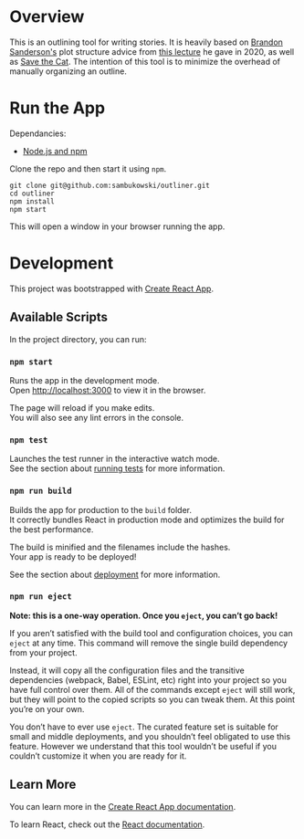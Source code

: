 # Overview

This is an outlining tool for writing stories. It is heavily based on [Brandon Sanderson's](https://www.brandonsanderson.com/) plot structure advice from [this lecture](https://youtu.be/Qgbsz7Gnrd8?si=FPmdnQRipOnETdp1) he gave in 2020, as well as [Save the Cat](https://www.goodreads.com/book/show/49464.Save_the_Cat?from_search=true&from_srp=true&qid=cUWRxJelY7&rank=1).
The intention of this tool is to minimize the overhead of manually organizing an outline.

# Run the App

Dependancies:

- [Node.js and npm](https://docs.npmjs.com/downloading-and-installing-node-js-and-npm)

Clone the repo and then start it using `npm`.

```
git clone git@github.com:sambukowski/outliner.git
cd outliner
npm install
npm start
```

This will open a window in your browser running the app.

# Development

This project was bootstrapped with [Create React App](https://github.com/facebook/create-react-app).

## Available Scripts

In the project directory, you can run:

### `npm start`

Runs the app in the development mode.\
Open [http://localhost:3000](http://localhost:3000) to view it in the browser.

The page will reload if you make edits.\
You will also see any lint errors in the console.

### `npm test`

Launches the test runner in the interactive watch mode.\
See the section about [running tests](https://facebook.github.io/create-react-app/docs/running-tests) for more information.

### `npm run build`

Builds the app for production to the `build` folder.\
It correctly bundles React in production mode and optimizes the build for the best performance.

The build is minified and the filenames include the hashes.\
Your app is ready to be deployed!

See the section about [deployment](https://facebook.github.io/create-react-app/docs/deployment) for more information.

### `npm run eject`

**Note: this is a one-way operation. Once you `eject`, you can’t go back!**

If you aren’t satisfied with the build tool and configuration choices, you can `eject` at any time. This command will remove the single build dependency from your project.

Instead, it will copy all the configuration files and the transitive dependencies (webpack, Babel, ESLint, etc) right into your project so you have full control over them. All of the commands except `eject` will still work, but they will point to the copied scripts so you can tweak them. At this point you’re on your own.

You don’t have to ever use `eject`. The curated feature set is suitable for small and middle deployments, and you shouldn’t feel obligated to use this feature. However we understand that this tool wouldn’t be useful if you couldn’t customize it when you are ready for it.

## Learn More

You can learn more in the [Create React App documentation](https://facebook.github.io/create-react-app/docs/getting-started).

To learn React, check out the [React documentation](https://reactjs.org/).
